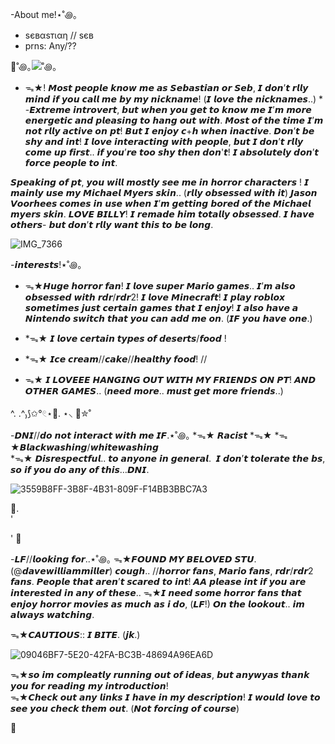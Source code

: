 


-About me!⋆˚꩜｡
* ѕєвαѕтιαη // ѕєв
* prns: Any/??      

🔪˚꩜｡![](https://komarev.com/ghpvc/?username=sebvsene)˚꩜｡

* ᯓ★! 𝙈𝙤𝙨𝙩 𝙥𝙚𝙤𝙥𝙡𝙚 𝙠𝙣𝙤𝙬 𝙢𝙚 𝙖𝙨 𝙎𝙚𝙗𝙖𝙨𝙩𝙞𝙖𝙣 𝙤𝙧 𝙎𝙚𝙗, 𝙄 𝙙𝙤𝙣’𝙩 𝙧𝙡𝙡𝙮 𝙢𝙞𝙣𝙙 𝙞𝙛 𝙮𝙤𝙪 𝙘𝙖𝙡𝙡 𝙢𝙚 𝙗𝙮 𝙢𝙮 𝙣𝙞𝙘𝙠𝙣𝙖𝙢𝙚! (𝙄 𝙡𝙤𝙫𝙚 𝙩𝙝𝙚 𝙣𝙞𝙘𝙠𝙣𝙖𝙢𝙚𝙨..) * -𝙀𝙭𝙩𝙧𝙚𝙢𝙚 𝙞𝙣𝙩𝙧𝙤𝙫𝙚𝙧𝙩, 𝙗𝙪𝙩 𝙬𝙝𝙚𝙣 𝙮𝙤𝙪 𝙜𝙚𝙩 𝙩𝙤 𝙠𝙣𝙤𝙬 𝙢𝙚 𝙄’𝙢 𝙢𝙤𝙧𝙚 𝙚𝙣𝙚𝙧𝙜𝙚𝙩𝙞𝙘 𝙖𝙣𝙙 𝙥𝙡𝙚𝙖𝙨𝙞𝙣𝙜 𝙩𝙤 𝙝𝙖𝙣𝙜 𝙤𝙪𝙩 𝙬𝙞𝙩𝙝. 𝙈𝙤𝙨𝙩 𝙤𝙛 𝙩𝙝𝙚 𝙩𝙞𝙢𝙚 𝙄’𝙢 𝙣𝙤𝙩 𝙧𝙡𝙡𝙮 𝙖𝙘𝙩𝙞𝙫𝙚 𝙤𝙣 𝙥𝙩! 𝘽𝙪𝙩 𝙄 𝙚𝙣𝙟𝙤𝙮 𝙘+𝙝 𝙬𝙝𝙚𝙣 𝙞𝙣𝙖𝙘𝙩𝙞𝙫𝙚. 𝘿𝙤𝙣’𝙩 𝙗𝙚 𝙨𝙝𝙮 𝙖𝙣𝙙 𝙞𝙣𝙩! 𝙄 𝙡𝙤𝙫𝙚 𝙞𝙣𝙩𝙚𝙧𝙖𝙘𝙩𝙞𝙣𝙜 𝙬𝙞𝙩𝙝 𝙥𝙚𝙤𝙥𝙡𝙚, 𝙗𝙪𝙩 𝙄 𝙙𝙤𝙣’𝙩 𝙧𝙡𝙡𝙮 𝙘𝙤𝙢𝙚 𝙪𝙥 𝙛𝙞𝙧𝙨𝙩.. 𝙞𝙛 𝙮𝙤𝙪’𝙧𝙚 𝙩𝙤𝙤 𝙨𝙝𝙮 𝙩𝙝𝙚𝙣 𝙙𝙤𝙣'𝙩! 𝙄 𝙖𝙗𝙨𝙤𝙡𝙪𝙩𝙚𝙡𝙮 𝙙𝙤𝙣’𝙩 𝙛𝙤𝙧𝙘𝙚 𝙥𝙚𝙤𝙥𝙡𝙚 𝙩𝙤 𝙞𝙣𝙩.

𝙎𝙥𝙚𝙖𝙠𝙞𝙣𝙜 𝙤𝙛 𝙥𝙩, 𝙮𝙤𝙪 𝙬𝙞𝙡𝙡 𝙢𝙤𝙨𝙩𝙡𝙮 𝙨𝙚𝙚 𝙢𝙚 𝙞𝙣 𝙝𝙤𝙧𝙧𝙤𝙧 𝙘𝙝𝙖𝙧𝙖𝙘𝙩𝙚𝙧𝙨 ! 𝙄 𝙢𝙖𝙞𝙣𝙡𝙮 𝙪𝙨𝙚 𝙢𝙮 𝙈𝙞𝙘𝙝𝙖𝙚𝙡 𝙈𝙮𝙚𝙧𝙨 𝙨𝙠𝙞𝙣.. (𝙧𝙡𝙡𝙮 𝙤𝙗𝙨𝙚𝙨𝙨𝙚𝙙 𝙬𝙞𝙩𝙝 𝙞𝙩) 𝙅𝙖𝙨𝙤𝙣 𝙑𝙤𝙤𝙧𝙝𝙚𝙚𝙨 𝙘𝙤𝙢𝙚𝙨 𝙞𝙣 𝙪𝙨𝙚 𝙬𝙝𝙚𝙣 𝙄’𝙢 𝙜𝙚𝙩𝙩𝙞𝙣𝙜 𝙗𝙤𝙧𝙚𝙙 𝙤𝙛 𝙩𝙝𝙚 𝙈𝙞𝙘𝙝𝙖𝙚𝙡 𝙢𝙮𝙚𝙧𝙨 𝙨𝙠𝙞𝙣. 𝙇𝙊𝙑𝙀 𝘽𝙄𝙇𝙇𝙔! 𝙄 𝙧𝙚𝙢𝙖𝙙𝙚 𝙝𝙞𝙢 𝙩𝙤𝙩𝙖𝙡𝙡𝙮 𝙤𝙗𝙨𝙚𝙨𝙨𝙚𝙙. 𝙄 𝙝𝙖𝙫𝙚 𝙤𝙩𝙝𝙚𝙧𝙨- 𝙗𝙪𝙩 𝙙𝙤𝙣’𝙩 𝙧𝙡𝙡𝙮 𝙬𝙖𝙣𝙩 𝙩𝙝𝙞𝙨 𝙩𝙤 𝙗𝙚 𝙡𝙤𝙣𝙜.


![IMG_7366](https://github.com/user-attachments/assets/83617227-d94d-4473-a296-8b08713ea6b5)


-𝙞𝙣𝙩𝙚𝙧𝙚𝙨𝙩𝙨!⋆˚꩜｡
* ᯓ★𝙃𝙪𝙜𝙚 𝙝𝙤𝙧𝙧𝙤𝙧 𝙛𝙖𝙣! 𝙄 𝙡𝙤𝙫𝙚 𝙨𝙪𝙥𝙚𝙧 𝙈𝙖𝙧𝙞𝙤 𝙜𝙖𝙢𝙚𝙨.. 𝙄’𝙢 𝙖𝙡𝙨𝙤 𝙤𝙗𝙨𝙚𝙨𝙨𝙚𝙙 𝙬𝙞𝙩𝙝 𝙧𝙙𝙧/𝙧𝙙𝙧2! 𝙄 𝙡𝙤𝙫𝙚 𝙈𝙞𝙣𝙚𝙘𝙧𝙖𝙛𝙩! 𝙄 𝙥𝙡𝙖𝙮 𝙧𝙤𝙗𝙡𝙤𝙭 𝙨𝙤𝙢𝙚𝙩𝙞𝙢𝙚𝙨 𝙟𝙪𝙨𝙩 𝙘𝙚𝙧𝙩𝙖𝙞𝙣 𝙜𝙖𝙢𝙚𝙨 𝙩𝙝𝙖𝙩 𝙄 𝙚𝙣𝙟𝙤𝙮! 𝙄 𝙖𝙡𝙨𝙤 𝙝𝙖𝙫𝙚 𝙖 𝙉𝙞𝙣𝙩𝙚𝙣𝙙𝙤 𝙨𝙬𝙞𝙩𝙘𝙝 𝙩𝙝𝙖𝙩 𝙮𝙤𝙪 𝙘𝙖𝙣 𝙖𝙙𝙙 𝙢𝙚 𝙤𝙣. (𝙄𝙁 𝙮𝙤𝙪 𝙝𝙖𝙫𝙚 𝙤𝙣𝙚.)


* *ᯓ★ 𝙄 𝙡𝙤𝙫𝙚 𝙘𝙚𝙧𝙩𝙖𝙞𝙣 𝙩𝙮𝙥𝙚𝙨 𝙤𝙛 𝙙𝙚𝙨𝙚𝙧𝙩𝙨/𝙛𝙤𝙤𝙙 !
  
* *ᯓ★ 𝙄𝙘𝙚 𝙘𝙧𝙚𝙖𝙢//𝙘𝙖𝙠𝙚//𝙝𝙚𝙖𝙡𝙩𝙝𝙮 𝙛𝙤𝙤𝙙! // 

* ᯓ★ 𝙄 𝙇𝙊𝙑𝙀𝙀𝙀 𝙃𝘼𝙉𝙂𝙄𝙉𝙂 𝙊𝙐𝙏 𝙒𝙄𝙏𝙃 𝙈𝙔 𝙁𝙍𝙄𝙀𝙉𝘿𝙎 𝙊𝙉 𝙋𝙏! 𝘼𝙉𝘿 𝙊𝙏𝙃𝙀𝙍 𝙂𝘼𝙈𝙀𝙎.. (𝙣𝙚𝙚𝙙 𝙢𝙤𝙧𝙚.. 𝙢𝙪𝙨𝙩 𝙜𝙚𝙩 𝙢𝙤𝙧𝙚 𝙛𝙧𝙞𝙚𝙣𝙙𝙨..)

^. .^₎⟆✩°𓏲⋆🌿. ⋆⸜ 🍵✮˚

 -𝘿𝙉𝙄//𝙙𝙤 𝙣𝙤𝙩 𝙞𝙣𝙩𝙚𝙧𝙖𝙘𝙩 𝙬𝙞𝙩𝙝 𝙢𝙚 𝙄𝙁.⋆˚꩜｡
 *ᯓ★ 𝙍𝙖𝙘𝙞𝙨𝙩 *ᯓ★ 
 *ᯓ★𝘽𝙡𝙖𝙘𝙠𝙬𝙖𝙨𝙝𝙞𝙣𝙜/𝙬𝙝𝙞𝙩𝙚𝙬𝙖𝙨𝙝𝙞𝙣𝙜  
 *ᯓ★ 𝘿𝙞𝙨𝙧𝙚𝙨𝙥𝙚𝙘𝙩𝙛𝙪𝙡.. 𝙩𝙤 𝙖𝙣𝙮𝙤𝙣𝙚 𝙞𝙣 𝙜𝙚𝙣𝙚𝙧𝙖𝙡. 
 𝙄 𝙙𝙤𝙣’𝙩 𝙩𝙤𝙡𝙚𝙧𝙖𝙩𝙚 𝙩𝙝𝙚 𝙗𝙨, 𝙨𝙤 𝙞𝙛 𝙮𝙤𝙪 𝙙𝙤 𝙖𝙣𝙮 𝙤𝙛 𝙩𝙝𝙞𝙨…𝘿𝙉𝙄. 

![3559B8FF-3B8F-4B31-809F-F14BB3BBC7A3](https://github.com/user-attachments/assets/e1e4b236-00f6-4c37-8e93-da6212621e0e)

  🍃.        
             '

 '
       🍂

-𝙇𝙁//𝙡𝙤𝙤𝙠𝙞𝙣𝙜 𝙛𝙤𝙧..⋆˚꩜｡
ᯓ★𝙁𝙊𝙐𝙉𝘿 𝙈𝙔 𝘽𝙀𝙇𝙊𝙑𝙀𝘿 𝙎𝙏𝙐.(@𝙙𝙖𝙫𝙚𝙬𝙞𝙡𝙡𝙞𝙖𝙢𝙢𝙞𝙡𝙡𝙚𝙧) 𝙘𝙤𝙪𝙜𝙝.. 
//𝙝𝙤𝙧𝙧𝙤𝙧 𝙛𝙖𝙣𝙨, 𝙈𝙖𝙧𝙞𝙤 𝙛𝙖𝙣𝙨, 𝙧𝙙𝙧/𝙧𝙙𝙧2 𝙛𝙖𝙣𝙨. 𝙋𝙚𝙤𝙥𝙡𝙚 𝙩𝙝𝙖𝙩 𝙖𝙧𝙚𝙣’𝙩 𝙨𝙘𝙖𝙧𝙚𝙙 𝙩𝙤 𝙞𝙣𝙩! 𝘼𝘼 𝙥𝙡𝙚𝙖𝙨𝙚 𝙞𝙣𝙩 𝙞𝙛 𝙮𝙤𝙪 𝙖𝙧𝙚 𝙞𝙣𝙩𝙚𝙧𝙚𝙨𝙩𝙚𝙙 𝙞𝙣 𝙖𝙣𝙮 𝙤𝙛 𝙩𝙝𝙚𝙨𝙚.. 
ᯓ★𝙄 𝙣𝙚𝙚𝙙 𝙨𝙤𝙢𝙚 𝙝𝙤𝙧𝙧𝙤𝙧 𝙛𝙖𝙣𝙨 𝙩𝙝𝙖𝙩 𝙚𝙣𝙟𝙤𝙮 𝙝𝙤𝙧𝙧𝙤𝙧 𝙢𝙤𝙫𝙞𝙚𝙨 𝙖𝙨 𝙢𝙪𝙘𝙝 𝙖𝙨 𝙞 𝙙𝙤, (𝙇𝙁!) 𝙊𝙣 𝙩𝙝𝙚 𝙡𝙤𝙤𝙠𝙤𝙪𝙩.. 𝙞𝙢 𝙖𝙡𝙬𝙖𝙮𝙨 𝙬𝙖𝙩𝙘𝙝𝙞𝙣𝙜.

ᯓ★𝘾𝘼𝙐𝙏𝙄𝙊𝙐𝙎:: 𝙄 𝘽𝙄𝙏𝙀. (𝙟𝙠.)


![09046BF7-5E20-42FA-BC3B-48694A96EA6D](https://github.com/user-attachments/assets/6cec2a34-9dd1-480f-a098-dfee90d76fb3)


ᯓ★𝙨𝙤 𝙞𝙢 𝙘𝙤𝙢𝙥𝙡𝙚𝙖𝙩𝙡𝙮 𝙧𝙪𝙣𝙣𝙞𝙣𝙜 𝙤𝙪𝙩 𝙤𝙛 𝙞𝙙𝙚𝙖𝙨, 𝙗𝙪𝙩 𝙖𝙣𝙮𝙬𝙮𝙖𝙨 𝙩𝙝𝙖𝙣𝙠 𝙮𝙤𝙪 𝙛𝙤𝙧 𝙧𝙚𝙖𝙙𝙞𝙣𝙜 𝙢𝙮 𝙞𝙣𝙩𝙧𝙤𝙙𝙪𝙘𝙩𝙞𝙤𝙣!   
ᯓ★𝘾𝙝𝙚𝙘𝙠 𝙤𝙪𝙩 𝙖𝙣𝙮 𝙡𝙞𝙣𝙠𝙨 𝙄 𝙝𝙖𝙫𝙚 𝙞𝙣 𝙢𝙮 𝙙𝙚𝙨𝙘𝙧𝙞𝙥𝙩𝙞𝙤𝙣! 𝙄 𝙬𝙤𝙪𝙡𝙙 𝙡𝙤𝙫𝙚 𝙩𝙤 𝙨𝙚𝙚 𝙮𝙤𝙪 𝙘𝙝𝙚𝙘𝙠 𝙩𝙝𝙚𝙢 𝙤𝙪𝙩. (𝙉𝙤𝙩 𝙛𝙤𝙧𝙘𝙞𝙣𝙜 𝙤𝙛 𝙘𝙤𝙪𝙧𝙨𝙚)


🍓
